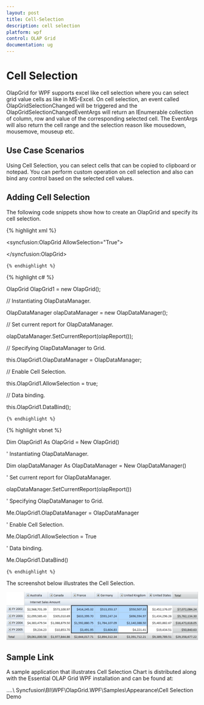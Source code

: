```yaml
---
layout: post
title: Cell-Selection
description: cell selection
platform: wpf
control: OLAP Grid
documentation: ug
---
```


# Cell Selection

OlapGrid for WPF supports excel like cell selection where you can select grid value cells as like in MS-Excel. On cell selection, an event called OlapGridSelectionChanged will be triggered and the OlapGridSelectionChangedEventArgs will return an IEnumerable collection of column, row and value of the corresponding selected cell. The EventArgs will also return the cell range and the selection reason like mousedown, mousemove, mouseup etc.

## Use Case Scenarios

Using Cell Selection, you can select cells that can be copied to clipboard or notepad. You can perform custom operation on cell selection and also can bind any control based on the selected cell values.

## Adding Cell Selection 

The following code snippets show how to create an OlapGrid and specify its cell selection.

  {% highlight xml %}

    

<!--Adding OlapGrid and Enabling Cell Selection-->

<syncfusion:OlapGrid AllowSelection="True"> 

</syncfusion:OlapGrid>

    {% endhighlight %}





  {% highlight c# %}

    

OlapGrid OlapGrid1 = new OlapGrid();

// Instantiating OlapDataManager.

OlapDataManager olapDataManager = new OlapDataManager();

// Set current report for OlapDataManager.

olapDataManager.SetCurrentReport(olapReport());

// Specifying OlapDataManager to Grid.

this.OlapGrid1.OlapDataManager = OlapDataManager;

// Enable Cell Selection.

this.OlapGrid1.AllowSelection = true;

// Data binding.

this.OlapGrid1.DataBind();

    {% endhighlight %}





  {% highlight vbnet %}

    



Dim OlapGrid1 As OlapGrid = New OlapGrid()

' Instantiating OlapDataManager. 

Dim olapDataManager As OlapDataManager = New OlapDataManager()

' Set current report for OlapDataManager.

olapDataManager.SetCurrentReport(olapReport())

' Specifying OlapDataManager to Grid.

Me.OlapGrid1.OlapDataManager = OlapDataManager

' Enable Cell Selection.

Me.OlapGrid1.AllowSelection = True

' Data binding.

Me.OlapGrid1.DataBind()

    {% endhighlight %}







The screenshot below illustrates the Cell Selection.

![C:/Users/dwarageshmb/Desktop/Vol 4 Docs/Images/OlapGrid Cell Selection.png](Cell-Selection_images/Cell-Selection_img1.png)


## Sample Link

A sample application that illustrates Cell Selection Chart is distributed along with the Essential OLAP Grid WPF installation and can be found at:  

..\..\ Syncfusion\BI\WPF\OlapGrid.WPF\Samples\Appearance\Cell Selection Demo

